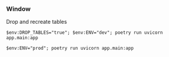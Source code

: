 ### Window

Drop and recreate tables

```
$env:DROP_TABLES="true"; $env:ENV="dev"; poetry run uvicorn app.main:app
```

```
$env:ENV="prod"; poetry run uvicorn app.main:app
```